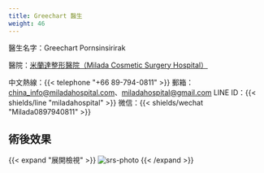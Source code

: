 ```yaml
---
title: Greechart 醫生
weight: 46
---
```


醫生名字：Greechart Pornsinsirirak

醫院：[米蘭達整形醫院（Milada Cosmetic Surgery Hospital）](https://g.page/milada_hospital)

中文熱線：{{< telephone "+66 89-794-0811" >}}
郵箱：<china_info@miladahospital.com>、<miladahospital@gmail.com>
LINE ID：{{< shields/line "miladahospital" >}}
微信：{{< shields/wechat "Milada0897940811" >}}

## 術後效果

{{< expand "展開檢視" >}}
![srs-photo](/images/srs/thailand/greechart/post-1.jpg)
{{< /expand >}}
